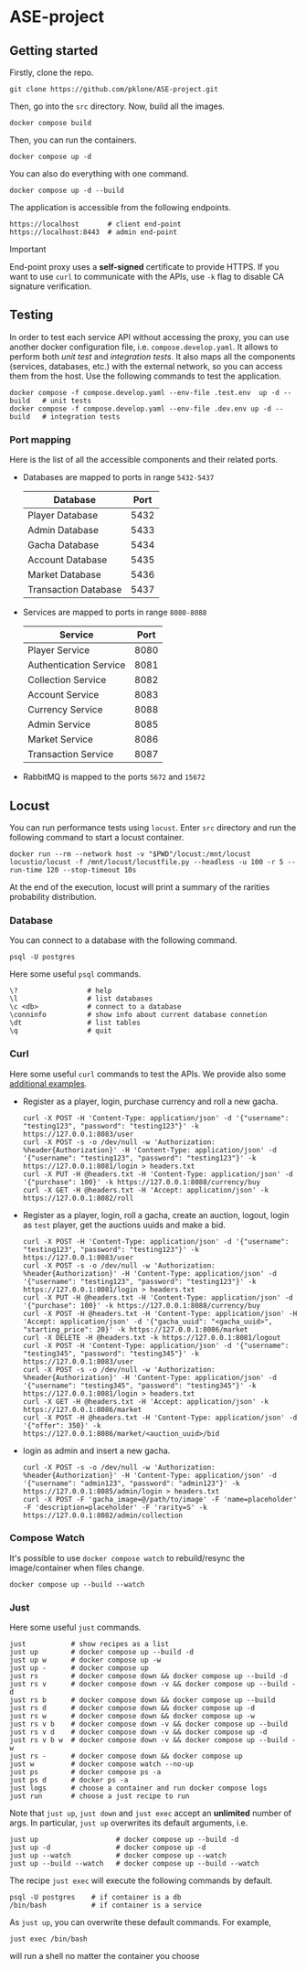 # ASE-project

## Getting started
Firstly, clone the repo.
```
git clone https://github.com/pklone/ASE-project.git
```
Then, go into the `src` directory. Now, build all the images.
```
docker compose build
```
Then, you can run the containers.
```
docker compose up -d
````
You can also do everything with one command.
```
docker compose up -d --build
```
The application is accessible from the following endpoints.
```
https://localhost       # client end-point
https://localhost:8443  # admin end-point
```

> [!IMPORTANT]
> End-point proxy uses a **self-signed** certificate to provide HTTPS. If you want to use `curl` to communicate with the APIs, use `-k` flag to disable CA signature verification.

## Testing
In order to test each service API without accessing the proxy, you can use another docker configuration file, i.e. `compose.develop.yaml`. It allows to perform both _unit test_ and _integration tests_. It also maps all the components (services, databases, etc.) with the external network, so you can access them from the host. Use the following commands to test the application.
```
docker compose -f compose.develop.yaml --env-file .test.env  up -d --build   # unit tests
docker compose -f compose.develop.yaml --env-file .dev.env up -d --build   # integration tests
```

### Port mapping
Here is the list of all the accessible components and their related ports.
- Databases are mapped to ports in range `5432-5437`

  | Database                  | Port |
  | ------------------------- | ---- |
  | Player Database           | 5432 |
  | Admin Database            | 5433 |
  | Gacha Database            | 5434 |
  | Account Database          | 5435 |
  | Market Database           | 5436 |
  | Transaction Database      | 5437 |

- Services are mapped to ports in range `8080-8088`
  
  | Service                   | Port |
  | ------------------------- | ---- |
  | Player Service            | 8080 |
  | Authentication Service    | 8081 |
  | Collection Service        | 8082 |
  | Account Service           | 8083 |
  | Currency Service          | 8088 |
  | Admin Service             | 8085 |
  | Market Service            | 8086 |
  | Transaction Service       | 8087 |
  
- RabbitMQ is mapped to the ports `5672` and `15672`

## Locust
You can run performance tests using `locust`. Enter `src` directory and run the following command to start a locust container.
```
docker run --rm --network host -v "$PWD"/locust:/mnt/locust locustio/locust -f /mnt/locust/locustfile.py --headless -u 100 -r 5 --run-time 120 --stop-timeout 10s
```
At the end of the execution, locust will print a summary of the rarities probability distribution.

### Database
You can connect to a database with the following command.
```
psql -U postgres
```
Here some useful `psql` commands.
```
\?                 # help
\l                 # list databases
\c <db>            # connect to a database
\conninfo          # show info about current database connetion
\dt                # list tables
\q                 # quit
```

### Curl
Here some useful `curl` commands to test the APIs. We provide also some [additional examples](/test/README.md).
- Register as a player, login, purchase currency and roll a new gacha.
  ```
  curl -X POST -H 'Content-Type: application/json' -d '{"username": "testing123", "password": "testing123"}' -k https://127.0.0.1:8083/user
  curl -X POST -s -o /dev/null -w 'Authorization: %header{Authorization}' -H 'Content-Type: application/json' -d '{"username": "testing123", "password": "testing123"}' -k https://127.0.0.1:8081/login > headers.txt
  curl -X PUT -H @headers.txt -H 'Content-Type: application/json' -d '{"purchase": 100}' -k https://127.0.0.1:8088/currency/buy 
  curl -X GET -H @headers.txt -H 'Accept: application/json' -k https://127.0.0.1:8082/roll
  ```
- Register as a player, login, roll a gacha, create an auction, logout, login as `test` player, get the auctions uuids and make a bid.
  ```
  curl -X POST -H 'Content-Type: application/json' -d '{"username": "testing123", "password": "testing123"}' -k https://127.0.0.1:8083/user
  curl -X POST -s -o /dev/null -w 'Authorization: %header{Authorization}' -H 'Content-Type: application/json' -d '{"username": "testing123", "password": "testing123"}' -k https://127.0.0.1:8081/login > headers.txt
  curl -X PUT -H @headers.txt -H 'Content-Type: application/json' -d '{"purchase": 100}' -k https://127.0.0.1:8088/currency/buy
  curl -X POST -H @headers.txt -H 'Content-Type: application/json' -H 'Accept: application/json' -d '{"gacha_uuid": "<gacha_uuid>", "starting_price": 20}' -k https://127.0.0.1:8086/market
  curl -X DELETE -H @headers.txt -k https://127.0.0.1:8081/logout
  curl -X POST -H 'Content-Type: application/json' -d '{"username": "testing345", "password": "testing345"}' -k https://127.0.0.1:8083/user
  curl -X POST -s -o /dev/null -w 'Authorization: %header{Authorization}' -H 'Content-Type: application/json' -d '{"username": "testing345", "password": "testing345"}' -k https://127.0.0.1:8081/login > headers.txt
  curl -X GET -H @headers.txt -H 'Accept: application/json' -k https://127.0.0.1:8086/market
  curl -X POST -H @headers.txt -H 'Content-Type: application/json' -d '{"offer": 350}' -k https://127.0.0.1:8086/market/<auction_uuid>/bid
  ```
- login as admin and insert a new gacha.
  ```
  curl -X POST -s -o /dev/null -w 'Authorization: %header{Authorization}' -H 'Content-Type: application/json' -d '{"username": "admin123", "password": "admin123"}' -k https://127.0.0.1:8085/admin/login > headers.txt
  curl -X POST -F 'gacha_image=@/path/to/image' -F 'name=placeholder' -F 'description=placeholder' -F 'rarity=S' -k https://127.0.0.1:8082/admin/collection
  ```


### Compose Watch
It's possible to use `docker compose watch` to rebuild/resync the image/container when files change.
```
docker compose up --build --watch
```

### Just
Here some useful `just` commands.
```
just           # show recipes as a list
just up        # docker compose up --build -d
just up w      # docker compose up -w
just up -      # docker compose up
just rs        # docker compose down && docker compose up --build -d
just rs v      # docker compose down -v && docker compose up --build -d
just rs b      # docker compose down && docker compose up --build
just rs d      # docker compose down && docker compose up -d
just rs w      # docker compose down && docker compose up -w
just rs v b    # docker compose down -v && docker compose up --build
just rs v d    # docker compose down -v && docker compose up -d
just rs v b w  # docker compose down -v && docker compose up --build -w
just rs -      # docker compose down && docker compose up
just w         # docker compose watch --no-up
just ps        # docker compose ps -a
just ps d      # docker ps -a
just logs      # choose a container and run docker compose logs
just run       # choose a just recipe to run
```
Note that `just up`, `just down` and `just exec` accept an **unlimited** number of args. In particular,
`just up` overwrites its default arguments, i.e.
```
just up                   # docker compose up --build -d
just up -d                # docker compose up -d
just up --watch           # docker compose up --watch
just up --build --watch   # docker compose up --build --watch
```
The recipe `just exec` will execute the following commands by default.
```
psql -U postgres    # if container is a db
/bin/bash           # if container is a service
```
As `just up`, you can overwrite these default commands. For example,
```
just exec /bin/bash
```
will run a shell no matter the container you choose